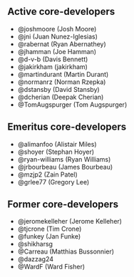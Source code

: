 ## Active core-developers
- @joshmoore (Josh Moore)
- @jni (Juan Nunez-Iglesias)
- @rabernat (Ryan Abernathey)
- @jhamman (Joe Hamman)
- @d-v-b (Davis Bennett)
- @jakirkham (jakirkham)
- @martindurant (Martin Durant)
- @normanrz (Norman Rzepka)
- @dstansby (David Stansby)
- @dcherian (Deepak Cherian)
- @TomAugspurger (Tom Augspurger)

## Emeritus core-developers
- @alimanfoo (Alistair Miles)
- @shoyer (Stephan Hoyer)
- @ryan-williams (Ryan Williams)
- @jrbourbeau (James Bourbeau)
- @mzjp2 (Zain Patel)
- @grlee77 (Gregory Lee)

## Former core-developers
- @jeromekelleher (Jerome Kelleher)
- @tjcrone (Tim Crone)
- @funkey (Jan Funke)
- @shikharsg
- @Carreau (Matthias Bussonnier)
- @dazzag24
- @WardF (Ward Fisher)
